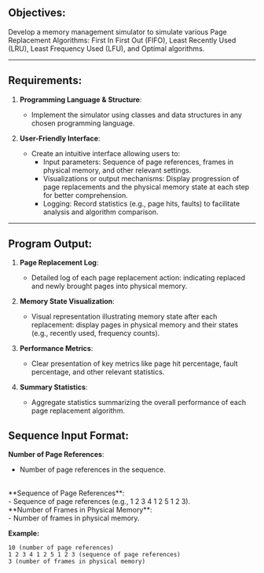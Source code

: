 ## Objectives:

Develop a memory management simulator to simulate various Page Replacement Algorithms: First In First Out (FIFO), Least Recently Used (LRU), Least Frequency Used (LFU), and Optimal algorithms.

---

## Requirements:

1. **Programming Language & Structure**:
    - Implement the simulator using classes and data structures in any chosen programming language.

2. **User-Friendly Interface**:
    - Create an intuitive interface allowing users to:
        - Input parameters: Sequence of page references, frames in physical memory, and other relevant settings.
        - Visualizations or output mechanisms: Display progression of page replacements and the physical memory state at each step for better comprehension.
        - Logging: Record statistics (e.g., page hits, faults) to facilitate analysis and algorithm comparison.

---

## Program Output:

1. **Page Replacement Log**:
    - Detailed log of each page replacement action: indicating replaced and newly brought pages into physical memory.

2. **Memory State Visualization**:
    - Visual representation illustrating memory state after each replacement: display pages in physical memory and their states (e.g., recently used, frequency counts).

3. **Performance Metrics**:
    - Clear presentation of key metrics like page hit percentage, fault percentage, and other relevant statistics.

4. **Summary Statistics**:
    - Aggregate statistics summarizing the overall performance of each page replacement algorithm.

## Sequence Input Format:

**Number of Page References**:
- Number of page references in the sequence. 
<br>
**Sequence of Page References**:
<br>
- Sequence of page references (e.g., 1 2 3 4 1 2 5 1 2 3).
<br>
**Number of Frames in Physical Memory**:
<br>
- Number of frames in physical memory.

**Example:**
```
10 (number of page references)
1 2 3 4 1 2 5 1 2 3 (sequence of page references)
3 (number of frames in physical memory)
```

